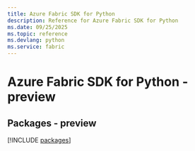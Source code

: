 ```yaml
---
title: Azure Fabric SDK for Python
description: Reference for Azure Fabric SDK for Python
ms.date: 09/25/2025
ms.topic: reference
ms.devlang: python
ms.service: fabric
---
```

# Azure Fabric SDK for Python - preview
## Packages - preview
[!INCLUDE [packages](fabric-index.md)]